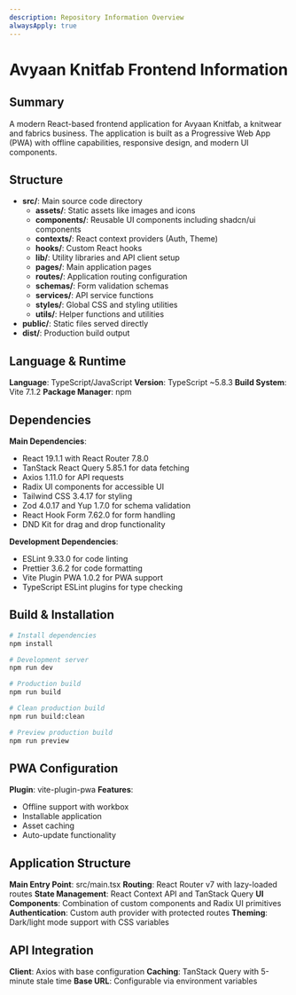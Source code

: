 ```yaml
---
description: Repository Information Overview
alwaysApply: true
---
```


# Avyaan Knitfab Frontend Information

## Summary
A modern React-based frontend application for Avyaan Knitfab, a knitwear and fabrics business. The application is built as a Progressive Web App (PWA) with offline capabilities, responsive design, and modern UI components.

## Structure
- **src/**: Main source code directory
  - **assets/**: Static assets like images and icons
  - **components/**: Reusable UI components including shadcn/ui components
  - **contexts/**: React context providers (Auth, Theme)
  - **hooks/**: Custom React hooks
  - **lib/**: Utility libraries and API client setup
  - **pages/**: Main application pages
  - **routes/**: Application routing configuration
  - **schemas/**: Form validation schemas
  - **services/**: API service functions
  - **styles/**: Global CSS and styling utilities
  - **utils/**: Helper functions and utilities
- **public/**: Static files served directly
- **dist/**: Production build output

## Language & Runtime
**Language**: TypeScript/JavaScript
**Version**: TypeScript ~5.8.3
**Build System**: Vite 7.1.2
**Package Manager**: npm

## Dependencies
**Main Dependencies**:
- React 19.1.1 with React Router 7.8.0
- TanStack React Query 5.85.1 for data fetching
- Axios 1.11.0 for API requests
- Radix UI components for accessible UI
- Tailwind CSS 3.4.17 for styling
- Zod 4.0.17 and Yup 1.7.0 for schema validation
- React Hook Form 7.62.0 for form handling
- DND Kit for drag and drop functionality

**Development Dependencies**:
- ESLint 9.33.0 for code linting
- Prettier 3.6.2 for code formatting
- Vite Plugin PWA 1.0.2 for PWA support
- TypeScript ESLint plugins for type checking

## Build & Installation
```bash
# Install dependencies
npm install

# Development server
npm run dev

# Production build
npm run build

# Clean production build
npm run build:clean

# Preview production build
npm run preview
```

## PWA Configuration
**Plugin**: vite-plugin-pwa
**Features**:
- Offline support with workbox
- Installable application
- Asset caching
- Auto-update functionality

## Application Structure
**Main Entry Point**: src/main.tsx
**Routing**: React Router v7 with lazy-loaded routes
**State Management**: React Context API and TanStack Query
**UI Components**: Combination of custom components and Radix UI primitives
**Authentication**: Custom auth provider with protected routes
**Theming**: Dark/light mode support with CSS variables

## API Integration
**Client**: Axios with base configuration
**Caching**: TanStack Query with 5-minute stale time
**Base URL**: Configurable via environment variables